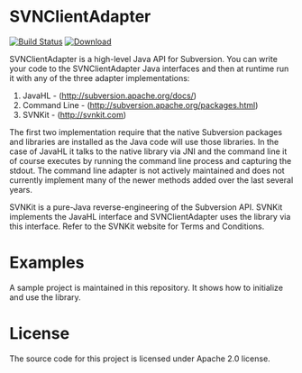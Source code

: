 # SVNClientAdapter

[![Build Status](https://travis-ci.org/subclipse/svnclientadapter.svg?branch=master)](https://travis-ci.org/subclipse/svnclientadapter)
[ ![Download](https://api.bintray.com/packages/subclipse/maven/svnclientadapter/images/download.svg) ](https://bintray.com/subclipse/maven/svnclientadapter/_latestVersion)  

SVNClientAdapter is a high-level Java API for Subversion.  You can write your code to the SVNClientAdapter Java interfaces and then at runtime run it with any of the three adapter implementations:

1. JavaHL - (http://subversion.apache.org/docs/)
2. Command Line - (http://subversion.apache.org/packages.html)
3. SVNKit - (http://svnkit.com)

The first two implementation require that the native Subversion packages and libraries are installed as the Java
code will use those libraries.  In the case of JavaHL it talks to the native library via JNI and the command line
it of course executes by running the command line process and capturing the stdout.  The command line adapter is
not actively maintained and does not currently implement many of the newer methods added over the last several years.

SVNKit is a pure-Java reverse-engineering of the Subversion API. SVNKit implements the JavaHL interface and
SVNClientAdapter uses the library via this interface.  Refer to the SVNKit website for Terms and Conditions.

# Examples
A sample project is maintained in this repository.  It shows how to initialize and use the library.

# License
The source code for this project is licensed under Apache 2.0 license.



